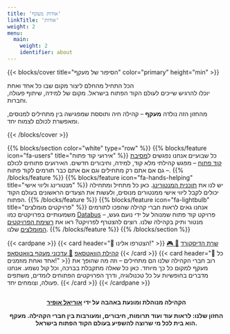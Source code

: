 ```yaml
---
title: 'אודות מעקף'
linkTitle: 'אודות'
weight: 2
menu:
  main:
    weight: 2
    identifier: about
---
```


{{< blocks/cover title="הסיפור של מעקף" color="primary" height="min" >}}

<div class="mx-auto">
  <p class="lead">
הכל התחיל מהחלם ליצור מקום שבו כל אחד ואחת <br> יוכלו להרגיש שייכים לעולם הקוד הפתוח בישראל. מקום של למידה, שיתוף פעולה, וחברות.
  </p>
  <p class="lead">
    מהחזון הזה נולדה <b>מעקף</b> – קהילה חיה ותוססת שמפגישה בין מתחילים למנוסים, ומאפשרת לכולם לצמוח יחד.
  </p>
</div>
{{< /blocks/cover >}}

{{% blocks/section color="white" type="row" %}}
{{% blocks/feature icon="fa-users" title="אירועי קוד פתוח" %}} כל שבועיים אנחנו
נפגשים ל<a href="https://www.meetup.com/maakaf" target="_blank">מסיבת קוד פתוח</a> – מפגש קהילתי
מלא קוד, למידה, וחיבורים חדשים. האירועים פתוחים לכולם – גם אם אתם רק מתחילים וגם
אם אתם כבר תורמים לקוד פתוח. {{% /blocks/feature %}}
{{% blocks/feature icon="fa-hands-helping" title="מנטורינג וליווי אישי" %}} יש לנו את <a href="/he/mentors" target="_blank">תוכנית המנטורינג</a>. כאן
כל מתחיל ומתחילה יכולים לקבל ליווי אישי ממנטורים מנוסים, ולעשות את הצעדים
הראשונים בעולם הקוד הפתוח. {{% /blocks/feature %}}
{{% blocks/feature icon="fa-lightbulb" title="פרויקטים מומלצים" %}} אנחנו גאים
לראות חברי קהילה שהפכו לתורמים משמעותיים בפרויקטים כמו
<a href="https://github.com/hasadna/open-bus-map-search" target="_blank">Databus</a>
– פרויקט קוד פתוח שמנוהל על ידי נועם געש, מנטור ותיק בקהילה שלנו. רוצים להצטרף
לפרויקט? ראו את <a href="/he/projects" target="_blank">רשימת הפרויקטים
המומלצים</a> שלנו. {{% /blocks/feature %}} {{% /blocks/section %}}

{{< cardpane >}} {{< card header="💬 הצטרפו אלינו!" >}}
<a class="btn btn-lg btn-info me-3 mb-4" href="https://discord.com/invite/a2VyCjRk2M" target="_blank">🎮
שרת הדיסקורד</a>
<a class="btn btn-lg btn-success me-3 mb-4" href="https://chat.whatsapp.com/LTZKuKyKw7DHppVrDXWv8h" target="_blank">💬
קהילת הוואטסאפ</a>
<a class="btn btn-lg btn-secondary me-3 mb-4" href="https://chat.whatsapp.com/CCFkZwKn3oD8kJoRLms7ts" target="_blank">📰
עדכוני מעקף בוואטסאפ</a> {{< /card >}} {{< card header="🌟 כל אחד ואחת מוזמנים!" >}} רוב
חברי הקהילה שלנו הם מתחילים – וזה מה שהופך את מעקף למקום כל כך מיוחד. כאן כל
שאלה מתקבלת בברכה, וכל קול נשמע. אנחנו מדברים בחופשיות על כל טכנולוגיה, ודרך
הפרויקטים הפתוחים לומדים, משתפים פעולה, וצומחים יחד. {{< /card >}}
{{< /cardpane >}}

<div style="text-align:center; margin-top:2em;">
  <b>הקהילה מנוהלת ומונעת באהבה על ידי <a href="https://urielofir.website" target="_blank">אוריאל אופיר</a></b>
</div>

<div style="text-align:center; margin-top:1em;">
  <b>החזון שלנו: לראות עוד ועוד תרומות, חיבורים, ומעורבות בין חברי הקהילה. מעקף הוא בית לכל מי שרוצה להשפיע בעולם הקוד הפתוח בישראל.</b>
</div>
